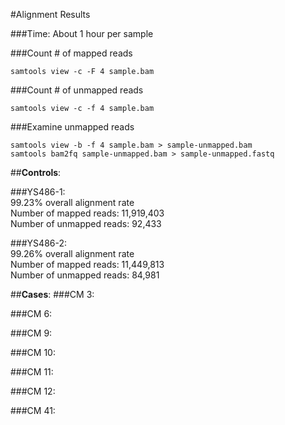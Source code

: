 #Alignment Results

###Time:
About 1 hour per sample

###Count # of mapped reads
```
samtools view -c -F 4 sample.bam
```

###Count # of unmapped reads
```
samtools view -c -f 4 sample.bam
```

###Examine unmapped reads
```
samtools view -b -f 4 sample.bam > sample-unmapped.bam
samtools bam2fq sample-unmapped.bam > sample-unmapped.fastq
```

##__Controls__:

###YS486-1:  
99.23% overall alignment rate  
Number of mapped reads: 11,919,403  
Number of unmapped reads: 92,433

###YS486-2:  
99.26% overall alignment rate  
Number of mapped reads: 11,449,813  
Number of unmapped reads: 84,981

##__Cases__:
###CM 3:

###CM 6:

###CM 9:

###CM 10:

###CM 11:

###CM 12:

###CM 41:

